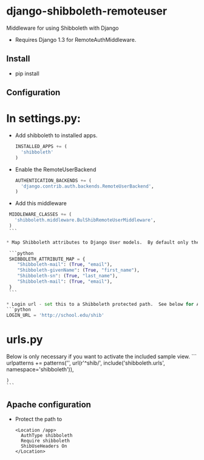 django-shibboleth-remoteuser
============================

Middleware for using Shibboleth with Django

 * Requires Django 1.3 for RemoteAuthMiddleware.

Install
------
 * pip install 
 
Configuration
-----
In settings.py:
=======
 * Add shibboleth to installed apps.  

    ```python
    INSTALLED_APPS += (
      'shibboleth'
    )
    ```

  * Enable the RemoteUserBackend
    
    ```python
    AUTHENTICATION_BACKENDS += (
      'django.contrib.auth.backends.RemoteUserBackend',
    )
    ```

   * Add this middleware
   
   ```python
    MIDDLEWARE_CLASSES += (
      'shibboleth.middleware.BulShibRemoteUserMiddleware',
    )
    ```

   * Map Shibboleth attributes to Django User models.  By default only the username will be pulled from the Shibboleth headers.

    ```python   
    SHIBBOLETH_ATTRIBUTE_MAP = {
       "Shibboleth-mail": (True, "email"),
       "Shibboleth-givenName": (True, "first_name"),
       "Shibboleth-sn": (True, "last_name"),
       "Shibboleth-mail": (True, "email"),
    }
    ```
    
   * Login url - set this to a Shibboleth protected path.  See below for Apache configuration.
   ```python
   LOGIN_URL = 'http://school.edu/shib'
   ```
 
urls.py
=======
Below is only necessary if you want to activate the included sample view.
    ```
    urlpatterns += patterns('',
      url(r'^shib/', include('shibboleth.urls', namespace='shibboleth')),
    
    )
    ```

Apache configuration
------
 *  Protect the path to 
    ```    
    <Location /app>
      AuthType shibboleth
      Require shibboleth
      ShibUseHeaders On
    </Location>
    ```

